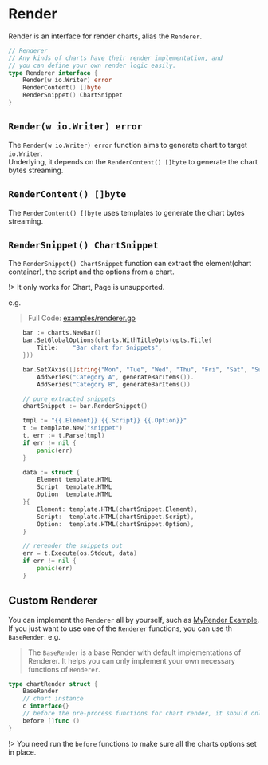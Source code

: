 # Render

Render is an interface for render charts, alias the `Renderer`.

```go
// Renderer
// Any kinds of charts have their render implementation, and
// you can define your own render logic easily.
type Renderer interface {
    Render(w io.Writer) error
    RenderContent() []byte
    RenderSnippet() ChartSnippet
}
```

## `Render(w io.Writer) error`

The `Render(w io.Writer) error` function aims to generate chart to target `io.Writer`.  
Underlying, it depends on the `RenderContent() []byte` to generate the chart bytes streaming.

## `RenderContent() []byte`

The `RenderContent() []byte` uses templates to generate the chart bytes streaming.


## `RenderSnippet() ChartSnippet`

The `RenderSnippet() ChartSnippet` function can extract the element(chart container), the script
and the options from a chart.

!> It only works for Chart, Page is unsupported.

e.g.
> Full Code: [examples/renderer.go](https://github.com/go-echarts/examples/blob/master/examples/renderer.go)
```go
	bar := charts.NewBar()
	bar.SetGlobalOptions(charts.WithTitleOpts(opts.Title{
		Title:    "Bar chart for Snippets",
	}))

	bar.SetXAxis([]string{"Mon", "Tue", "Wed", "Thu", "Fri", "Sat", "Sun"}).
		AddSeries("Category A", generateBarItems()).
		AddSeries("Category B", generateBarItems())

	// pure extracted snippets
	chartSnippet := bar.RenderSnippet()

	tmpl := "{{.Element}} {{.Script}} {{.Option}}"
	t := template.New("snippet")
	t, err := t.Parse(tmpl)
	if err != nil {
		panic(err)
	}

	data := struct {
		Element template.HTML
		Script  template.HTML
		Option  template.HTML
	}{
		Element: template.HTML(chartSnippet.Element),
		Script:  template.HTML(chartSnippet.Script),
		Option:  template.HTML(chartSnippet.Option),
	}

	// rerender the snippets out
	err = t.Execute(os.Stdout, data)
	if err != nil {
		panic(err)
	}

```

## Custom Renderer
You can implement the `Renderer` all by yourself, such as
[MyRender Example](https://github.com/go-echarts/examples/blob/master/examples/renderer.go).  
If you just want to use one of the `Renderer` functions, you can use th `BaseRender`. e.g.

> The `BaseRender` is a base Render with default implementations of Renderer.
> It helps you can only implement your own necessary functions of `Renderer`.

```go
type chartRender struct {
    BaseRender
	// chart instance
    c interface{}
    // before the pre-process functions for chart render, it should only call once to support multi renders
    before []func ()
}

```

!> You need run the `before` functions to make sure all the charts options set in place.
